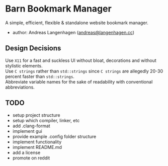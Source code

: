 # Barn Bookmark Manager
A simple, efficient, flexible & standalone website bookmark manager.

- author: Andreas Langenhagen (andreas@langenhagen.cc)

## Design Decisions
Use `X11` for a fast and suckless UI without bloat, decorations and without stylistic elements.  
Use `C strings` rather than `std::strings` since `C strings` are allegedly 20-30 percent faster than
`std::strings`.  
Abbreviate variable names for the sake of readability with conventional abbreviations.  


## TODO
- setup project structure
- setup which compiler, linker, etc
- add .clang-format
- implement gui
- provide example .config folder structure
- implement functionality
- implement README.md
- add a license
- promote on reddit
